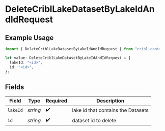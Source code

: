 # DeleteCriblLakeDatasetByLakeIdAndIdRequest

## Example Usage

```typescript
import { DeleteCriblLakeDatasetByLakeIdAndIdRequest } from "cribl-control-plane/models/operations";

let value: DeleteCriblLakeDatasetByLakeIdAndIdRequest = {
  lakeId: "<id>",
  id: "<id>",
};
```

## Fields

| Field                              | Type                               | Required                           | Description                        |
| ---------------------------------- | ---------------------------------- | ---------------------------------- | ---------------------------------- |
| `lakeId`                           | *string*                           | :heavy_check_mark:                 | lake id that contains the Datasets |
| `id`                               | *string*                           | :heavy_check_mark:                 | dataset id to delete               |